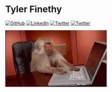 # Tyler Finethy

<a href="https://github.com/tylfin" target="_blank"><img alt="GitHub" src="https://img.shields.io/badge/-@tylfin-181717?style=flat-square&logo=GitHub&logoColor=white"></a>
<a href="https://www.linkedin.com/in/tylfin" target="_blank"><img alt="LinkedIn" src="https://img.shields.io/badge/-LinkedIn-0077B5?style=flat-square&logo=Linkedin&logoColor=white"></a>
<a href="https://twitter.com/tylfin" target="_blank"><img alt="Twitter" src="https://img.shields.io/badge/Twitter-1DA1F2?style=for-the-badge&logo=twitter&logoColor=white&style=flat"></a>
<a href="https://medium.com/@tylfin" target="_blank"><img alt="Twitter" src="https://img.shields.io/badge/Medium-12100E?style=for-the-badge&logo=medium&logoColor=white&style=flat"></a>

![Code Monkey](https://raw.githubusercontent.com/tylfin/tylfin/main/img/code-monkey.gif)
